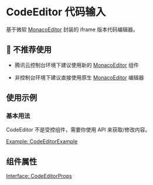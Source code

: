 # CodeEditor 代码输入

基于微软 [MonacoEditor](https://microsoft.github.io/monaco-editor/index.html) 封装的 iframe 版本代码编辑器。

## 🚨 不推荐使用

- 腾讯云控制台环境下建议使用新的 [MonacoEditor](/component/monacoeditor) 组件

- 非控制台环境下建议直接使用原生 [MonacoEditor](https://microsoft.github.io/monaco-editor/index.html) 编辑器

## 使用示例

### 基本用法

CodeEditor 不是受控组件，需要你使用 API 来获取/修改内容。

[Example: CodeEditorExample](./_example/CodeEditorExample.jsx)

## 组件属性

[Interface: CodeEditorProps](./CodeEditor.tsx)
